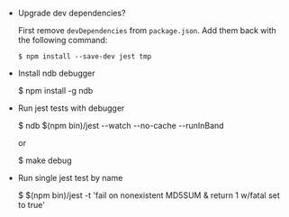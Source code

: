 * Upgrade dev dependencies?

  First remove `devDependencies` from `package.json`. Add them back with the
  following command:

  `$ npm install --save-dev jest tmp`

* Install ndb debugger

  $ npm install -g ndb

* Run jest tests with debugger

  $ ndb $(npm bin)/jest --watch --no-cache --runInBand
  
  or 

  $ make debug

* Run single jest test by name

  $ $(npm bin)/jest -t 'fail on nonexistent MD5SUM & return 1 w/fatal set to true'
